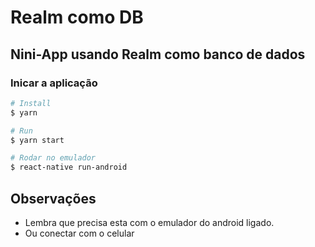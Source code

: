 # Realm como DB

## Nini-App usando Realm como banco de dados

### Inicar a aplicação

```bash
# Install
$ yarn

# Run
$ yarn start

# Rodar no emulador
$ react-native run-android
```

## Observações

- Lembra que precisa esta com o emulador do android ligado.
- Ou conectar com o celular
